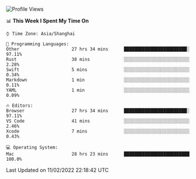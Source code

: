 <!--START_SECTION:waka-->
![Profile Views](http://img.shields.io/badge/Profile%20Views-32-blue)

📊 **This Week I Spent My Time On** 

```text
⌚︎ Time Zone: Asia/Shanghai

💬 Programming Languages: 
Other                    27 hrs 34 mins      ████████████████████████░   97.11% 
Rust                     38 mins             ░░░░░░░░░░░░░░░░░░░░░░░░░   2.28% 
Swift                    5 mins              ░░░░░░░░░░░░░░░░░░░░░░░░░   0.34% 
Markdown                 1 min               ░░░░░░░░░░░░░░░░░░░░░░░░░   0.11% 
YAML                     1 min               ░░░░░░░░░░░░░░░░░░░░░░░░░   0.09%

🔥 Editors: 
Browser                  27 hrs 34 mins      ████████████████████████░   97.11% 
VS Code                  41 mins             ░░░░░░░░░░░░░░░░░░░░░░░░░   2.46% 
Xcode                    7 mins              ░░░░░░░░░░░░░░░░░░░░░░░░░   0.43%

💻 Operating System: 
Mac                      28 hrs 23 mins      █████████████████████████   100.0%

```


 Last Updated on 11/02/2022 22:18:42 UTC
<!--END_SECTION:waka-->